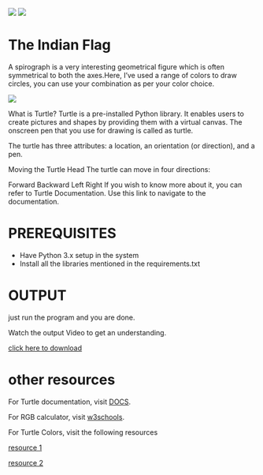 ![](http://ForTheBadge.com/images/badges/made-with-python.svg)
![](https://forthebadge.com/images/badges/built-by-developers.svg)</br>
#  The Indian Flag
A spirograph is a very interesting geometrical figure which is often symmetrical to both the axes.Here, I’ve used a range of colors to draw circles, you can use your combination as per your color choice.

![](https://github.com/shreyamalogi/Awesome_Python_Scripts/blob/main/GUIScripts/The%20Spirograph/Images/spirograph.png)

What is Turtle?
Turtle is a pre-installed Python library. It enables users to create pictures and shapes by providing them with a virtual canvas. The onscreen pen that you use for drawing is called as turtle.

The turtle has three attributes: a location, an orientation (or direction), and a pen.

Moving the Turtle Head
The turtle can move in four directions:

Forward
Backward
Left
Right
If you wish to know more about it, you can refer to Turtle Documentation. Use this link to navigate to the documentation.

# PREREQUISITES
* Have Python 3.x setup in the system
* Install all the libraries mentioned in the requirements.txt

# OUTPUT
just run the program and you are done.

Watch the output Video to get an understanding.

[click here to download](https://github.com/shreyamalogi/Awesome_Python_Scripts/blob/main/GUIScripts/spirograph/spirograph.mp4)


# other resources
For Turtle documentation, visit [DOCS](https://docs.python.org/2/library/turtle.html).

For RGB calculator, visit [w3schools](https://www.w3schools.com/colors/colors_rgb.asp).

For Turtle Colors, visit the following resources

[resource 1](https://cs111.wellesley.edu/labs/lab01/colors)

[resource 2](https://trinket.io/docs/colors)